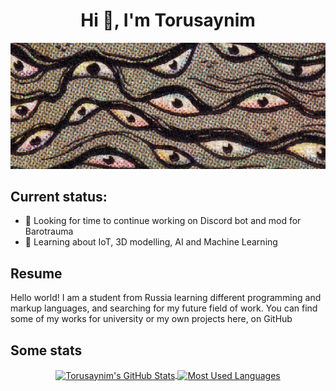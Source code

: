 <h1 align="center">Hi 👋, I'm Torusaynim</h1>

<p align="center"><img src="assets/images/banner.jpg"></p>

## Current status:

- 🔭 Looking for time to continue working on Discord bot and mod for Barotrauma
- 🌱 Learning about IoT, 3D modelling, AI and Machine Learning

## Resume

Hello world! I am a student from Russia learning different programming and markup languages, and searching for my future field of work. You can find some of my works for university or my own projects here, on GitHub

## Some stats

<p align="center"><a href="https://github.com/anuraghazra/github-readme-stats">
<img src="https://github-readme-stats.vercel.app/api?username=Torusaynim&show_icons=true&include_all_commits=true&count_private=true&theme=graywhite&hide_border=true" align="center" alt="Torusaynim's GitHub Stats" />
<img src="https://github-readme-stats.vercel.app/api/top-langs/?username=Torusaynim&layout=compact&theme=graywhite&hide_border=true" align="center" alt="Most Used Languages" />
</a></p>

<!-- Here be Dragons -->
